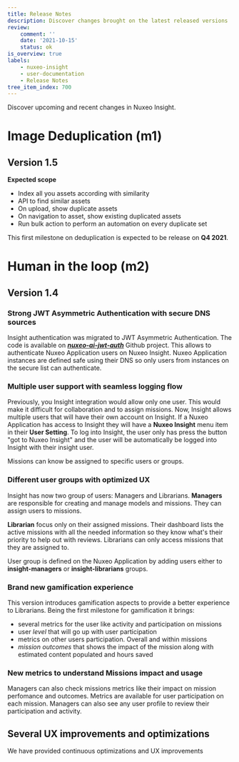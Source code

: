 ```yaml
---
title: Release Notes
description: Discover changes brought on the latest released versions
review:
    comment: ''
    date: '2021-10-15'
    status: ok
is_overview: true
labels:
    - nuxeo-insight
    - user-documentation
    - Release Notes
tree_item_index: 700
---
```


Discover upcoming and recent changes in Nuxeo Insight.
# Image Deduplication (m1)
## Version 1.5
**Expected scope**
* Index all you assets according with similarity
* API to find similar assets
* On upload, show duplicate assets
* On navigation to asset, show existing duplicated assets
* Run bulk action to perform an automation on every duplicate set

This first milestone on deduplication is expected to be release on **Q4 2021**.


# Human in the loop (m2)
## Version 1.4

### Strong JWT Asymmetric Authentication with secure DNS sources
Insight authentication was migrated to JWT Asymmetric Authentication. The code is available on [***nuxeo-ai-jwt-auth***](https://github.com/nuxeo/nuxeo-ai-jwt-auth) Github project.
This allows to authenticate Nuxeo Application users on Nuxeo Insight. 
Nuxeo Application instances are defined safe using their DNS so only users from instances on the secure list can authenticate.

### Multiple user support with seamless logging flow
Previously, you Insight integration would allow only one user. This would make it difficult for collaboration and to assign missions.
Now, Insight allows multiple users that will have their own account on Insight.
If a Nuxeo Application has access to Insight they will have a **Nuxeo Insight** menu item in their **User Setting**. 
To log into Insight, the user only has press the button "got to Nuxeo Insight" and the user will be automatically be logged into Insight with their insight user.

Missions can know be assigned to specific users or groups.

### Different user groups with optimized UX
Insight has now two group of users: Managers and Librarians.
**Managers** are responsible for creating and manage models and missions.
They can assign users to missions.

**Librarian** focus only on their assigned missions. Their dashboard lists the active missions with all the needed information so they know what's their priority to help out with reviews.
Librarians can only access missions that they are assigned to.

User group is defined on the Nuxeo Application by adding users either to **insight-managers** or **insight-librarians** groups.

### Brand new gamification experience
This version introduces gamification aspects to provide a better experience to Librarians.
Being the first milestone for gamification it brings:
* several metrics for the user like activity and participation on missions
* user *level* that will go up with user participation
* metrics on other users participation. Overall and within missions
* *mission outcomes* that shows the impact of the mission along with estimated content populated and hours saved

### New metrics to understand Missions impact and usage
Managers can also check missions metrics like their impact on mission perfomance and outcomes. 
Metrics are available for user participation on each mission.
Managers can also see any user profile to review their participation and activity.

## Several UX improvements and optimizations
We have provided continuous optimizations and UX improvements 

